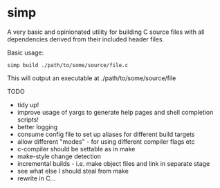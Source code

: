 # simp

A very basic and opinionated utility for building C source files with all
dependencies derived from their included header files.

Basic usage:

```
simp build ./path/to/some/source/file.c
```

This will output an executable at ./path/to/some/source/file

TODO

- tidy up!
- improve usage of yargs to generate help pages and shell completion scripts!
- better logging
- consume config file to set up aliases for different build targets
- allow different "modes" - for using different compiler flags etc
- c-compiler should be settable as in make
- make-style change detection
- incremental builds - i.e. make object files and link in separate stage
- see what else I should steal from make
- rewrite in C...
